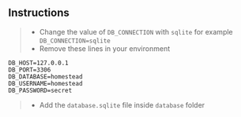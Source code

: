 ## Instructions
> * Change the value of `DB_CONNECTION` with `sqlite` for example    
`DB_CONNECTION=sqlite`
> * Remove these lines in your environment
```.env
DB_HOST=127.0.0.1
DB_PORT=3306
DB_DATABASE=homestead
DB_USERNAME=homestead
DB_PASSWORD=secret
```
> * Add the `database.sqlite` file inside `database` folder
